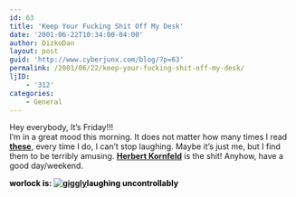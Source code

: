 ```yaml
---
id: 63
title: 'Keep Your Fucking Shit Off My Desk'
date: '2001-06-22T10:34:00-04:00'
author: DizkoDan
layout: post
guid: 'http://www.cyberjunx.com/blog/?p=63'
permalink: /2001/06/22/keep-your-fucking-shit-off-my-desk/
ljID:
    - '312'
categories:
    - General
---
```


Hey everybody, It’s Friday!!!  
I’m in a great mood this morning. It does not matter how many times I read [**these**](http://www.theonion.com/archive/archive_kornfeld.html), every time I do, I can’t stop laughing. Maybe it’s just me, but I find them to be terribly amusing. [**Herbert Kornfeld**](http://www.theonion.com/archive/archive_kornfeld.html) is the shit! Anyhow, have a good day/weekend.

<font color="#000000">**worlock is: [![giggly](http://www.stvlive.com/thoughts/thing2/giggly.gif)](http://www.stvlive.com)laughing uncontrollably**</font>
